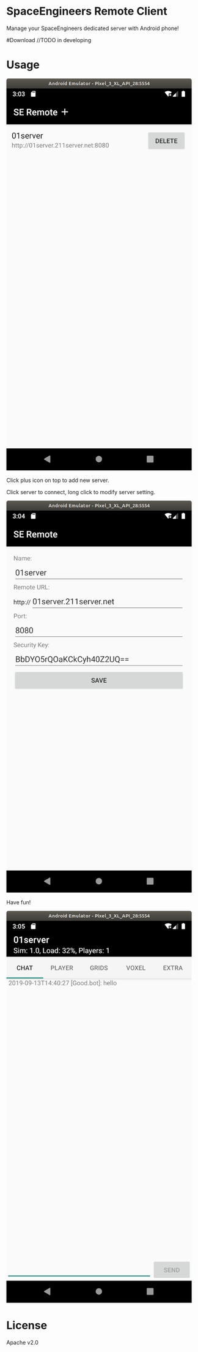 # SpaceEngineers Remote Client
Manage your SpaceEngineers dedicated server with Android phone!

#Download
//TODO in developing

# Usage
![MainActivity](doc/images/screenshot-main.png)

Click plus icon on top to add new server.

Click server to connect, long click to modify server setting.

![ProfileActivity](doc/images/screenshot-profile.png)

Have fun!

![VRageActivity](doc/images/screenshot-vrage-chat.png)

# License
Apache v2.0
